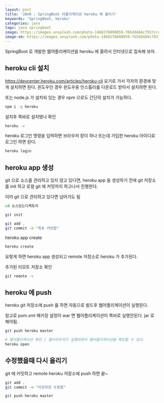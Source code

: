```yaml
---
layout: post
title: 'JAVA : SpringBoot 어플리케이션 heroku 에 올리기'
keywords: 'SpringBoot, heroku'
categories: java
tags: java springboot
image: https://images.unsplash.com/photo-1468276898059-765dd484c793?crop=entropy&cs=tinysrgb&fit=crop&fm=jpg&h=1200&ixid=eyJhcHBfaWQiOjF9&ixlib=rb-1.2.1&q=80&w=2000
image-sm: https://images.unsplash.com/photo-1468276898059-765dd484c793?crop=entropy&cs=tinysrgb&fit=crop&fm=jpg&h=1200&ixid=eyJhcHBfaWQiOjF9&ixlib=rb-1.2.1&q=80&w=2000
---
```


SpringBoot 로 개발한 웹어플리케이션을 heroku 에 올려서 인터넷으로 접속해 보자.

## heroku cli 설치

<https://devcenter.heroku.com/articles/heroku-cli> 요기로 가서 각자의 환경에 맞게 설치하면 된다. 윈도우인 경우 윈도우용 인스톨러를 다운로드 받아서 설치하면 된다.

또는 node.js 가 설치되 있는 경우 npm 으로도 간단히 설치가 가능하다.

```bash
npm i -g heroku
```

설치후 쪽바로 설치됐나 확인

```bash
heroku -v
```

heroku 로그인 명령을 입력하면 브라우저 창이 하나 뜨는데 가입한 heroku 아이디로 로그인 하면 된다.

```bash
heroku login
```

<ins class="adsbygoogle"
     style="display:block; text-align:center;"
     data-ad-layout="in-article"
     data-ad-format="fluid"
     data-ad-client="ca-pub-7073298118440059"
     data-ad-slot="8400970402"></ins>

<script>
     (adsbygoogle = window.adsbygoogle || []).push({});
</script>

## heroku app 생성

git 으로 소스를 관리하고 있지 않고 있다면, heroku app 을 생성하기 전에 git 저장소를 init 하고 로컬 git 에 커밋까지 하고나서 진행한다.

이미 git 으로 관리하고 있다면 넘어가도 됨

```bash
cd 소스있는디렉토리

git init

git add .
git commit -m "최초 커밋함"
```

heroku app create

```bash
heroku create
```

요렇게 하면 heroku app 생성되고 remote 저장소로 heroku 가 추가된다.

추가된 리모트 저장소 확인

```bash
git remote -v
```

## heroku 에 push

heroku git 저장소에 push 를 하면 자동으로 빌드후 웹어플리케이션이 실행된다.

참고로 pom.xml 패키징 설정이 war 면 웹어플리케이션이 쪽바로 실행안된다. jar 로 해야됨.

```bash
git push heroku master

# 웹어플리케이션 확인 / 웹브라우저가 실행되면서 웹어플리케이션을 확인할 수 있다.
heroku open
```

## 수정했을때 다시 올리기

git 에 커밋하고 remote heroku 저장소에 push 하면 끝~

```bash
git add .
git commit -m "이것저것 수정함"

git push heroku master
```
